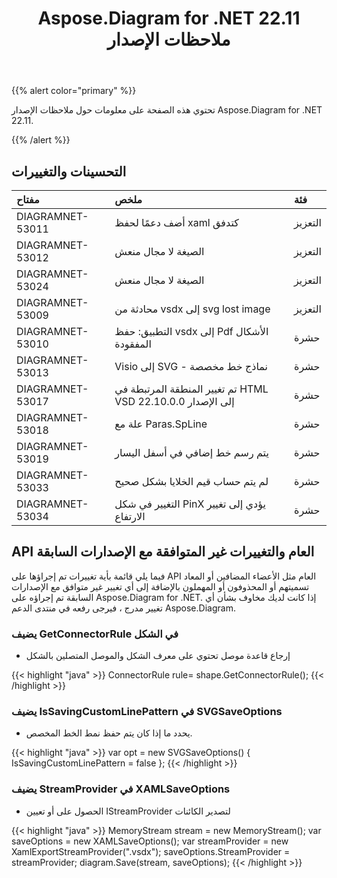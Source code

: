 ﻿---
title: Aspose.Diagram for .NET 22.11 ملاحظات الإصدار
type: docs
weight: 17
url: /ar/net/aspose-diagram-for-net-22-11-release-notes/
---
{{% alert color="primary" %}} 

تحتوي هذه الصفحة على معلومات حول ملاحظات الإصدار Aspose.Diagram for .NET 22.11.

{{% /alert %}} 
## **التحسينات والتغييرات**

|**مفتاح**|**ملخص**|**فئة**|
|:- |:- |:- |
|DIAGRAMNET-53011|أضف دعمًا لحفظ xaml كتدفق|التعزيز|
|DIAGRAMNET-53012|الصيغة لا مجال منعش|التعزيز|
|DIAGRAMNET-53024|الصيغة لا مجال منعش|التعزيز|
|DIAGRAMNET-53009|محادثة من vsdx إلى svg lost image|التعزيز|
|DIAGRAMNET-53010|التطبيق: حفظ vsdx إلى Pdf الأشكال المفقودة|حشرة|
|DIAGRAMNET-53013|Visio إلى SVG - نماذج خط مخصصة|حشرة|
|DIAGRAMNET-53017|تم تغيير المنطقة المرتبطة في HTML VSD إلى الإصدار 22.10.0.0|حشرة|
|DIAGRAMNET-53018|علة مع Paras.SpLine|حشرة|
|DIAGRAMNET-53019|يتم رسم خط إضافي في أسفل اليسار|حشرة|
|DIAGRAMNET-53033|لم يتم حساب قيم الخلايا بشكل صحيح|حشرة|
|DIAGRAMNET-53034|التغيير في شكل PinX يؤدي إلى تغيير الارتفاع|حشرة|

## **API العام والتغييرات غير المتوافقة مع الإصدارات السابقة**
فيما يلي قائمة بأية تغييرات تم إجراؤها على API العام مثل الأعضاء المضافين أو المعاد تسميتهم أو المحذوفون أو المهملون بالإضافة إلى أي تغيير غير متوافق مع الإصدارات السابقة تم إجراؤه على Aspose.Diagram for .NET. إذا كانت لديك مخاوف بشأن أي تغيير مدرج ، فيرجى رفعه في منتدى الدعم Aspose.Diagram.

### **يضيف GetConnectorRule في الشكل**
- إرجاع قاعدة موصل تحتوي على معرف الشكل والموصل المتصلين بالشكل

{{< highlight "java" >}}
ConnectorRule rule= shape.GetConnectorRule();
{{< /highlight >}}

### **يضيف IsSavingCustomLinePattern في SVGSaveOptions**
- يحدد ما إذا كان يتم حفظ نمط الخط المخصص.

{{< highlight "java" >}}
var opt = new SVGSaveOptions()
{
     IsSavingCustomLinePattern = false
};
{{< /highlight >}}

### **يضيف StreamProvider في XAMLSaveOptions**
- الحصول على أو تعيين IStreamProvider لتصدير الكائنات

{{< highlight "java" >}}
MemoryStream stream = new MemoryStream();
var saveOptions = new XAMLSaveOptions();
var streamProvider = new XamlExportStreamProvider(".vsdx");
saveOptions.StreamProvider = streamProvider;
diagram.Save(stream, saveOptions);
{{< /highlight >}}